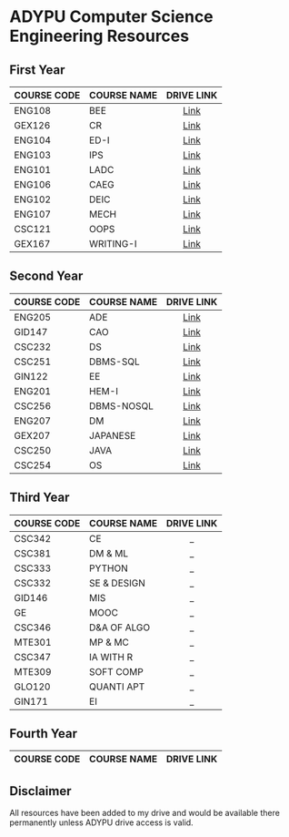 # ADYPU Computer Science Engineering Resources


## First Year

| COURSE CODE | COURSE NAME | DRIVE LINK                                                                                   |
| ----------- | ----------- | :------------------------------------------------------------------------------------------: |
| ENG108      | BEE         | [Link](https://drive.google.com/drive/folders/1xPiJpEZx5loQ0nbP2cSEwZKfjxSn7j4c?usp=sharing) |
| GEX126      | CR          | [Link](https://drive.google.com/drive/folders/1NwfNtH4mbpKuPmDE-px5P9Fq_cMjSAqa?usp=sharing) |
| ENG104      | ED-I        | [Link](https://drive.google.com/drive/folders/1oCGPP1KwlZus7ykqTTJYbrw2YeCn9gA-?usp=sharing) |
| ENG103      | IPS         | [Link](https://drive.google.com/drive/folders/1gRNEc70AB7WTBA6crYv4OYsMCf7E2ZLR?usp=sharing) |
| ENG101      | LADC        | [Link](https://drive.google.com/drive/folders/1cxgzz1hKw30E1Yox7Ba_XOzLaCElFxNr?usp=sharing) |
| ENG106      | CAEG        | [Link](https://drive.google.com/drive/folders/1Df8OC3gdUBwRkqpk7yoEUlQcdj22FITW?usp=sharing) |
| ENG102      | DEIC        | [Link](https://drive.google.com/drive/folders/1QpdoyrFnynRPg86r38sBVkyI39xnF5AX?usp=sharing) |
| ENG107      | MECH        | [Link](https://drive.google.com/drive/folders/1DDRw1e-LAKJqfTXyJErxL9f3_76m2xQd?usp=sharing) |
| CSC121      | OOPS        | [Link](https://drive.google.com/drive/folders/1HsTo4wu5pgGF_-jQL_6ptu4A4bXQKf5Y?usp=sharing) |
| GEX167      | WRITING-I   | [Link](https://drive.google.com/drive/folders/16f0quwhR88TJCSKqVsI-cyDejgy5dLsT?usp=sharing) |


## Second Year

| COURSE CODE | COURSE NAME | DRIVE LINK                                                                                   |
| ----------- | ----------- | :------------------------------------------------------------------------------------------: |
| ENG205      | ADE         | [Link](https://drive.google.com/drive/folders/1yR_yERkxYk3J1hR6APFubTHGMD0bwHit?usp=sharing) |
| GID147      | CAO         | [Link](https://drive.google.com/drive/folders/1c11sB_ej1oNmtgWILlDIvExkyEo_IZDA?usp=sharing) |
| CSC232      | DS          | [Link](https://drive.google.com/drive/folders/1P17ydjipeoftcoo1Far_MQW68liR0xPw?usp=sharing) |
| CSC251      | DBMS-SQL    | [Link](https://drive.google.com/drive/folders/1-Ofu7fEYuHV8Sf6b53g0dEBK_LoQcgpU?usp=sharing) |
| GIN122      | EE          | [Link](https://drive.google.com/drive/folders/1NFdv42xt7hU3s3lCCUqab4_uC8frl8X3?usp=sharing) |
| ENG201      | HEM-I       | [Link](https://drive.google.com/drive/folders/1AYPfZ_lFd8XQwu4Ez_JAW3pvzac-O0BH?usp=sharing) |
| CSC256      | DBMS-NOSQL  | [Link](https://drive.google.com/drive/folders/1HL2CAuGbXxJxrqel0777PQzSAS-pKYiz?usp=sharing) |
| ENG207      | DM          | [Link](https://drive.google.com/drive/folders/1HL2CAuGbXxJxrqel0777PQzSAS-pKYiz?usp=sharing) |
| GEX207      | JAPANESE    | [Link](https://drive.google.com/drive/folders/1wiFLb1qbEW8kEwCTf1hLXQyi0_6lkUIw?usp=sharing) |
| CSC250      | JAVA        | [Link](https://drive.google.com/drive/folders/1z5xMUlTjR8-Pc1kQZDb_n6FRTf_sARoH?usp=sharing) |
| CSC254      | OS          | [Link](https://drive.google.com/drive/folders/1AUWOA47MfsCi0SwjXthC-GWwTOxibpEn?usp=sharing) |



## Third Year

| COURSE CODE | COURSE NAME | DRIVE LINK                                                                                   |
| ----------- | ----------- | :------------------------------------------------------------------------------------------: |
| CSC342      | CE          | _                                                                                            |
| CSC381      | DM & ML     | _                                                                                            |
| CSC333      | PYTHON      | _                                                                                            |
| CSC332      | SE & DESIGN | _                                                                                            |
| GID146      | MIS         | _                                                                                            |
| GE          | MOOC        | _                                                                                            |
| CSC346      | D&A OF ALGO | _                                                                                            |
| MTE301      | MP & MC     | _                                                                                            |
| CSC347      | IA WITH R   | _                                                                                            |
| MTE309      | SOFT COMP   | _                                                                                            |
| GLO120      | QUANTI APT  | _                                                                                            |
| GIN171      | EI          | _                                                                                            |


## Fourth Year

| COURSE CODE | COURSE NAME | DRIVE LINK                                                                                   |
| ----------- | ----------- | :------------------------------------------------------------------------------------------: |


## Disclaimer

All resources have been added to my drive and would be available there permanently unless ADYPU drive access is valid.
